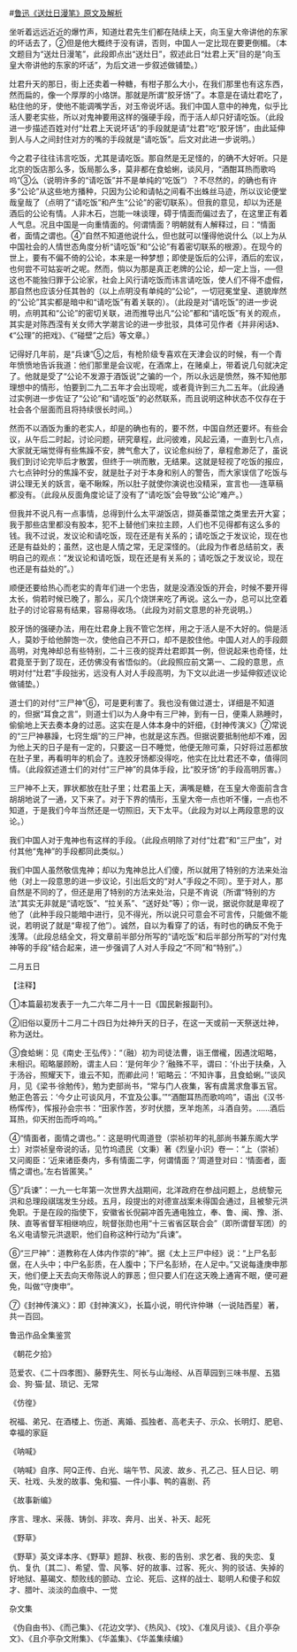 #[鲁迅《送灶日漫笔》原文及解析](https://www.vrrw.net/wx/7572.html)

坐听着远远近近的爆竹声，知道灶君先生们都在陆续上天，向玉皇大帝讲他的东家的坏话去了，②但是他大概终于没有讲，否则，中国人一定比现在要更倒楣。（本文题目为“送灶日漫笔”，此段即点出“送灶日”，叙述此日“灶君上天”目的是“向玉皇大帝讲他的东家的坏话”，为后文进一步叙述做铺垫。）

灶君升天的那日，街上还卖着一种糖，有柑子那么大小，在我们那里也有这东西，然而扁的，像一个厚厚的小烙饼。那就是所谓“胶牙饧”了。本意是在请灶君吃了，粘住他的牙，使他不能调嘴学舌，对玉帝说坏话。我们中国人意中的神鬼，似乎比活人要老实些，所以对鬼神要用这样的强硬手段，而于活人却只好请吃饭。（此段进一步描述百姓对付“灶君上天说坏话”的手段就是请“灶君”吃“胶牙饧”，由此延伸到人与人之间封住对方的嘴的手段就是“请吃饭”。后文对此进一步说明。）



今之君子往往讳言吃饭，尤其是请吃饭。那自然是无足怪的，的确不大好听。只是北京的饭店那么多，饭局那么多，莫非都在食蛤蜊，谈风月，“酒酣耳热而歌呜呜”③么（说明许多的“请吃饭”并不是单纯的“吃饭”）？不尽然的，的确也有许多“公论”从这些地方播种，只因为公论和请帖之间看不出蛛丝马迹，所以议论便堂哉皇哉了（点明了“请吃饭”和产生“公论”的密切联系）。但我的意见，却以为还是酒后的公论有情。人非木石，岂能一味谈理，碍于情面而偏过去了，在这里正有着人气息。况且中国是一向重情面的。何谓情面？明朝就有人解释过，曰：“情面者，面情之谓也。④”自然不知道他说什么，但也就可以懂得他说什么（以上为从中国社会的人情世态角度分析“请吃饭”和“公论”有着密切联系的根源）。在现今的世上，要有不偏不倚的公论，本来是一种梦想；即使是饭后的公评，酒后的宏议，也何尝不可姑妄听之呢。然而，倘以为那是真正老牌的公论，却一定上当，──但这也不能独归罪于公论家，社会上风行请吃饭而讳言请吃饭，使人们不得不虚假，那自然也应该分任其咎的（以上点明没有单纯的“公论”，一切冠冕堂皇、道貌岸然的“公论”其实都是暗中和“请吃饭”有着关联的）。（此段是对“请吃饭”的进一步说明，点明其和“公论”的密切关联，进而推导出凡“公论”都和“请吃饭”有关的观点，其实是对陈西滢有关女师大学潮言论的进一步批驳，具体可见作者《并非闲话》、《“公理”的把戏》、《“碰壁”之后》等文章。）

记得好几年前，是“兵谏”⑤之后，有枪阶级专喜欢在天津会议的时候，有一个青年愤愤地告诉我道：他们那里是会议呢，在酒席上，在赌桌上，带着说几句就决定了。他就是受了“公论不发源于酒饭说”之骗的一个，所以永远是愤然，殊不知他那理想中的情形，怕要到二九二五年才会出现呢，或者竟许到三九二五年。（此段通过实例进一步佐证了“公论”和“请吃饭”的必然联系，而且说明这种状态不仅存在于社会各个层面而且将持续很长时间。）

然而不以酒饭为重的老实人，却是的确也有的，要不然，中国自然还要坏。有些会议，从午后二时起，讨论问题，研究章程，此问彼难，风起云涌，一直到七八点，大家就无端觉得有些焦躁不安，脾气愈大了，议论愈纠纷了，章程愈渺茫了，虽说我们到讨论完毕后才散罢，但终于一哄而散，无结果。这就是轻视了吃饭的报应，六七点钟时分的焦躁不安，就是肚子对于本身和别人的警告，而大家误信了吃饭与讲公理无关的妖言，毫不瞅睬，所以肚子就使你演说也没精采，宣言也──连草稿都没有。（此段从反面角度论证了没有了“请吃饭”会导致“公论”难产。）

但我并不说凡有一点事情，总得到什么太平湖饭店，撷英番菜馆之类里去开大宴；我于那些店里都没有股本，犯不上替他们来拉主顾，人们也不见得都有这么多的钱。我不过说，发议论和请吃饭，现在还是有关系的；请吃饭之于发议论，现在也还是有益处的；虽然，这也是人情之常，无足深怪的。（此段为作者总结前文，表明自己的观点：“发议论和请吃饭，现在还是有关系的；请吃饭之于发议论，现在也还是有益处的”。）

顺便还要给热心而老实的青年们进一个忠告，就是没酒没饭的开会，时候不要开得太长，倘若时候已晚了，那么，买几个烧饼来吃了再说。这么一办，总可以比空着肚子的讨论容易有结果，容易得收场。（此段为对前文意思的补充说明。）

胶牙饧的强硬办法，用在灶君身上我不管它怎样，用之于活人是不大好的。倘是活人，莫妙于给他醉饱一次，使他自己不开口，却不是胶住他。中国人对人的手段颇高明，对鬼神却总有些特别，二十三夜的捉弄灶君即其一例，但说起来也奇怪，灶君竟至于到了现在，还仿佛没有省悟似的。（此段照应前文第一、二段的意思，点明对付“灶君”手段拙劣，远没有人对人手段高明，为下文以此进一步延伸叙述议论做铺垫。）

道士们的对付“三尸神”⑥，可是更利害了。我也没有做过道士，详细是不知道的，但据“耳食之言”，则道士们以为人身中有三尸神，到有一日，便乘人熟睡时，偷偷地上天去奏本身的过恶。这实在是人体本身中的奸细，《封神传演义》⑦常说的“三尸神暴躁，七窍生烟”的三尸神，也就是这东西。但据说要抵制他却不难，因为他上天的日子是有一定的，只要这一日不睡觉，他便无隙可乘，只好将过恶都放在肚子里，再看明年的机会了。连胶牙饧都没得吃，他实在比灶君还不幸，值得同情。（此段叙述道士们的对付“三尸神”的具体手段，比“胶牙饧”的手段高明厉害。）

三尸神不上天，罪状都放在肚子里；灶君虽上天，满嘴是糖，在玉皇大帝面前含含胡胡地说了一通，又下来了。对于下界的情形，玉皇大帝一点也听不懂，一点也不知道，于是我们今年当然还是一切照旧，天下太平。（此段为对以上两段意思的议论。）

我们中国人对于鬼神也有这样的手段。（此段点明除了对付“灶君”和“三尸虫”，对付其他“鬼神”的手段都同此类似。）

我们中国人虽然敬信鬼神；却以为鬼神总比人们傻，所以就用了特别的方法来处治他（对上一段意思的进一步议论，引出后文的“对人”手段之不同）。至于对人，那自然是不同的了，但还是用了特别的方法来处治，只是不肯说（所谓“特别的方法”其实无非就是“请吃饭”、“拉关系”、“送好处”等）；你一说，据说你就是卑视了他了（此种手段只能暗中进行，见不得光，所以说只可意会不可言传，只能做不能说，若明说了就是“卑视了他”）。诚然，自以为看穿了的话，有时也的确反不免于浅薄。（此段总结全文，将文章前半部分所写的“请吃饭”和后半部分所写的“对付鬼神等的手段”结合起来，进一步强调了人对人手段之“不同”和“特别”。）

二月五日





【注释】

①本篇最初发表于一九二六年二月十一日《国民新报副刊》。

②旧俗以夏历十二月二十四日为灶神升天的日子，在这一天或前一天祭送灶神，称为送灶。

③食蛤蜊：见《南史·王弘传》：“（融）初为司徒法曹，诣王僧襱，因遇沈昭略，未相识。昭略屡顾盼，谓主人曰：‘是何年少？’融殊不平，谓曰：‘仆出于扶桑，入于汤谷，照耀天下，谁云不知，而卿此问！’昭略云：‘不知许事，且食蛤蜊。’”谈风月，见《梁书·徐勉传》，勉为吏部尚书，“常与门人夜集，客有虞暠求詹事五官。勉正色答云：‘今夕止可谈风月，不宜及公事。’”“酒酣耳热而歌呜呜”，语出《汉书·杨恽传》，恽报孙会宗书：“田家作苦，岁时伏腊，烹羊炮羔，斗酒自劳。……酒后耳热，仰天拊缶而呼呜呜。”

④“情面者，面情之谓也。”：这是明代周道登（崇祯初年的礼部尚书兼东阁大学士）对崇祯皇帝说的话，见竹坞遗民（文秉）著《烈皇小识》卷一：“上（崇祯）又问阁臣：‘近来诸臣奏内，多有情面二字，何谓情面？’周道登对曰：‘情面者，面情之谓也。’左右皆匿笑。”

⑤“兵谏”：一九一七年第一次世界大战期间，北洋政府在参战问题上，总统黎元洪和总理段祺瑞发生分歧。五月，段提出的对德宣战案未得国会通过，且被黎元洪免职。于是在段的指使下，安徽省长倪嗣冲首先通电独立，奉、鲁、闽、豫、浙、陕、直等省督军相继响应，皖督张勋也用“十三省省区联合会”（即所谓督军团）的名义电请黎元洪退职，他们自称这种行动为“兵谏”。

⑥“三尸神”：道教称在人体内作崇的“神”。据《太上三尸中经》说：“上尸名彭倨，在人头中；中尸名彭质，在人腹中；下尸名彭矫，在人足中。”又说每逢庚申那天，他们便上天去向天帝陈说人的罪恶；但只要人们在这天晚上通宵不眠，便可避免，叫做“守庚申”。

⑦《封神传演义》：即《封神演义》，长篇小说，明代许仲琳（一说陆西星）著，共一百回。

鲁迅作品全集鉴赏

《朝花夕拾》

范爱农、《二十四孝图》、藤野先生、阿长与山海经、从百草园到三味书屋、五猖会、狗·猫·鼠、琐记、无常

《仿徨》

祝福、弟兄、在酒楼上、伤逝、离婚、孤独者、高老夫子、示众、长明灯、肥皂、幸福的家庭

《呐喊》

《呐喊》自序、阿Q正传、白光、端午节、风波、故乡、孔乙己、狂人日记、明天、社戏、头发的故事、兔和猫、一件小事、鸭的喜剧、药

《故事新编》

序言、理水、采薇、铸剑、非攻、奔月、出关、补天、起死

《野草》

《野草》英文译本序、《野草》题辞、秋夜、影的告别、求乞者、我的失恋、复仇、复仇〔其二〕、希望、雪、风筝、好的故事、过客、死火、狗的驳诘、失掉的好地狱、墓碣文、颓败线的颤动、立论、死后、这样的战士、聪明人和傻子和奴才、腊叶、淡淡的血痕中、一觉

杂文集

《伪自由书》、《而己集》、《花边文学》、《热风》、《坟》、《准风月谈》、《且介亭杂文》、《且介亭杂文附集》、《华盖集》、《华盖集续编》

